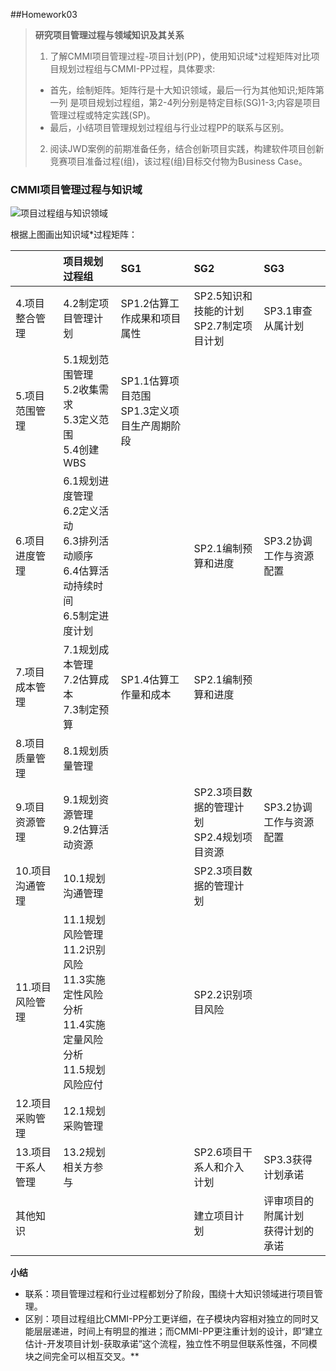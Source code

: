 ##Homework03
> **研究项目管理过程与领域知识及其关系**
> 1. 了解CMMI项目管理过程-项目计划(PP)，使用知识域*过程矩阵对比项目规划过程组与CMMI-PP过程，具体要求:
> - 首先，绘制矩阵。矩阵行是十大知识领域，最后一行为其他知识;矩阵第一列 是项目规划过程组，第2-4列分别是特定目标(SG)1-3;内容是项目管理过程或特定实践(SP)。
> - 最后，小结项目管理规划过程组与行业过程PP的联系与区别。
> 2. 阅读JWD案例的前期准备任务，结合创新项目实践，构建软件项目创新竞赛项目准备过程(组)，该过程(组)目标交付物为Business Case。  

### CMMI项目管理过程与知识域
![项目过程组与知识领域](https://github.com/SuBruce/IT-Project-Management/blob/master/Homework03/images/01.png)

根据上图画出知识域*过程矩阵：

||项目规划过程组|SG1|SG2|SG3|
|:---|:---|:---|:---|:---|
|4.项目整合管理|4.2制定项目管理计划|SP1.2估算工作成果和项目属性|SP2.5知识和技能的计划<br/>SP2.7制定项目计划|SP3.1审查从属计划|
|5.项目范围管理|5.1规划范围管理<br/>5.2收集需求<br/>5.3定义范围<br/>5.4创建WBS|SP1.1估算项目范围<br/>SP1.3定义项目生产周期阶段|||
|6.项目进度管理|6.1规划进度管理<br/>6.2定义活动<br/>6.3排列活动顺序<br/>6.4估算活动持续时间<br/>6.5制定进度计划||SP2.1编制预算和进度|SP3.2协调工作与资源配置|
|7.项目成本管理|7.1规划成本管理<br/>7.2估算成本<br/>7.3制定预算|SP1.4估算工作量和成本|SP2.1编制预算和进度||
|8.项目质量管理|8.1规划质量管理||||
|9.项目资源管理|9.1规划资源管理<br/>9.2估算活动资源||SP2.3项目数据的管理计划<br/>SP2.4规划项目资源|SP3.2协调工作与资源配置|
|10.项目沟通管理|10.1规划沟通管理||SP2.3项目数据的管理计划||
|11.项目风险管理|11.1规划风险管理<br/>11.2识别风险<br/>11.3实施定性风险分析<br/>11.4实施定量风险分析<br/>11.5规划风险应付||SP2.2识别项目风险||
|12.项目采购管理|12.1规划采购管理||||
|13.项目干系人管理|13.2规划相关方参与||SP2.6项目干系人和介入计划|SP3.3获得计划承诺|
|其他知识|||建立项目计划|评审项目的附属计划<br/>获得计划的承诺|

**小结**
- 联系：项目管理过程和行业过程都划分了阶段，围绕十大知识领域进行项目管理。
- 区别：项目过程组比CMMI-PP分工更详细，在子模块内容相对独立的同时又能层层递进，时间上有明显的推进；而CMMI-PP更注重计划的设计，即“建立估计-开发项目计划-获取承诺”这个流程，独立性不明显但联系性强，不同模块之间完全可以相互交叉。**


		

